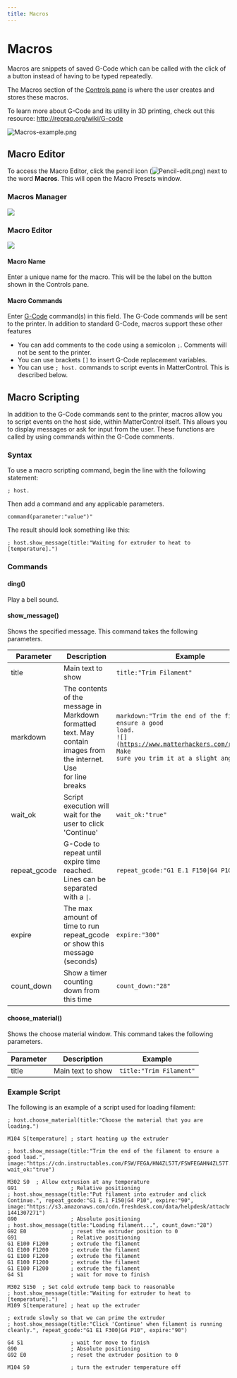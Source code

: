 ```yaml
---
title: Macros
---
```


Macros
======

Macros are snippets of saved G-Code which can be called with
the click of a button instead of having to be typed repeatedly.

The Macros section of the [Controls pane](controls/index.md) is where the user creates and
stores these macros.

To learn more about G-Code and its utility in 3D printing, check out
this resource:
<http://reprap.org/wiki/G-code>

![Macros-example.png](https://lh3.googleusercontent.com/0t9m7MoB4MJ8ezB5jWAmJ1cn6nHSs1egRjLKX3LZY3GKxLXFQOIErVv_LQ2PZEFnBneWG-ktf4-JJpJ1snTTSvmrCdc=s0)


Macro Editor
------------

To access the Macro Editor, click the pencil icon
(![Pencil-edit.png](http://wiki.mattercontrol.com/images/b/b0/Pencil-edit.png "Pencil-edit.png")) next to the word
**Macros**. This will open the Macro Presets window.

### Macros Manager
![](https://lh3.googleusercontent.com/uC22aF0BB3YZRiDdAcA_iXwkbUToMd75PUvf8GHrylzaSSdtJMwZncCRFP6WkdHWdhPa-feWopKxc-OA41az_TYOSQ=s0)

### Macro Editor
![](https://lh3.googleusercontent.com/rvcDIcSdFx1hDaZ4IWc1KrtcZ1GVQHIqXuiDHTwZTtkR6nPELlDfo8YxLNUCNCyBSSqNn0W2xX7jdOKI6WtjPRVQ=s0)

#### Macro Name

Enter a unique name for the macro. This will be the label on the button shown in the Controls pane.

#### Macro Commands

Enter [G-Code](http://reprap.org/wiki/G-code) command(s) in this field. The G-Code commands will be sent to the printer. In addition to standard G-Code, macros support these other features

* You can add comments to the code using a semicolon `;`. Comments will not be sent to the printer.
* You can use brackets `[]` to insert G-Code replacement variables.
* You can use `; host.` commands to script events in MatterControl. This is described below.


Macro Scripting
---------------

In addition to the G-Code commands sent to the printer, macros allow you to script events on the host side, within MatterControl itself. This allows you to display messages or ask for input from the user. These functions are called by using commands within the G-Code comments.

### Syntax

To use a macro scripting command, begin the line with the following statement:

`; host.`

Then add a command and any applicable parameters.

`command(parameter:"value")"`

The result should look something like this:

`; host.show_message(title:"Waiting for extruder to heat to
[temperature].")`

### Commands

#### ding()

Play a bell sound.

#### show_message()

Shows the specified message. This command takes the following parameters.

| Parameter | Description | Example |
| --------- | ----------- | ------- |
| title | Main text to show | `title:"Trim Filament"` |
| markdown | The contents of the message in Markdown formatted text. May contain images from the internet. Use <br> for line breaks | <code>markdown:"Trim the end of the filament to ensure a good load.<br>\!\[\]\(https://www.matterhackers.com/r/c3zLyf\)<br>Make sure you trim it at a slight angle."</code> |
| wait_ok | Script execution will wait for the user to click 'Continue' | `wait_ok:"true"` |
| repeat_gcode | G-Code to repeat until expire time reached. Lines can be separated with a `\|`. | `repeat_gcode:"G1 E.1 F150\|G4 P10"` |
| expire | The max amount of time to run repeat_gcode or show this message (seconds) | `expire:"300"` |
| count_down | Show a timer counting down from this time | `count_down:"28"` |

#### choose_material()

Shows the choose material window. This command takes the following parameters.

| Parameter | Description       | Example                 |
| --------- | ----------------- | ----------------------- |
| title     | Main text to show | `title:"Trim Filament"` |


### Example Script

The following is an example of a script used for loading filament:

```
; host.choose_material(title:"Choose the material that you are loading.")

M104 S[temperature] ; start heating up the extruder

; host.show_message(title:"Trim the end of the filament to ensure a good load.", image:"https://cdn.instructables.com/FSW/FEGA/HN4ZL57T/FSWFEGAHN4ZL57T.MEDIUM.jpg", wait_ok:"true")

M302 S0  ; Allow extrusion at any temperature
G91                 ; Relative positioning
; host.show_message(title:"Put filament into extruder and click Continue.", repeat_gcode:"G1 E.1 F150|G4 P10", expire:"90", image:"https://s3.amazonaws.com/cdn.freshdesk.com/data/helpdesk/attachments/production/5035400628/original/20150903_115628.jpg?1441307271")
G90                 ; Absolute positioning
; host.show_message(title:"Loading filament...", count_down:"28")
G92 E0              ; reset the extruder position to 0
G91                 ; Relative positioning
G1 E100 F1200       ; extrude the filament 
G1 E100 F1200       ; extrude the filament 
G1 E100 F1200       ; extrude the filament 
G1 E100 F1200       ; extrude the filament 
G1 E100 F1200       ; extrude the filament 
G4 S1               ; wait for move to finish

M302 S150  ; Set cold extrude temp back to reasonable
; host.show_message(title:"Waiting for extruder to heat to [temperature].")
M109 S[temperature] ; heat up the extruder

; extrude slowly so that we can prime the extruder
; host.show_message(title:"Click 'Continue' when filament is running cleanly.", repeat_gcode:"G1 E1 F300|G4 P10", expire:"90")

G4 S1               ; wait for move to finish
G90                 ; Absolute positioning
G92 E0              ; reset the extruder position to 0

M104 S0             ; turn the extruder temperature off
```
